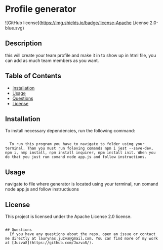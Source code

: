 # Profile generator
  ![GitHub license](https://img.shields.io/badge/license-Apache License 2.0-blue.svg)
## Description

  this will create your team profile and make it in to show up in html file, you can add as much team members as you want. 

## Table of Contents
  * [Installation](#Installation)
  * [Usage](#Usage)
  * [Questions](#questions)
  * [License](#license)

## Installation

  To install necessary dependencies, run the following command:
```

  To run this program you have to navigate to folder using your terminal. Than you must run foloving comands npm i jest --save-dev, npm i, nmp install, npm install inquirer, npm install init. When you do that you just run comand node app.js and follow instructions.

```
## Usage

navigate to file where generator is located using your terminal, run comand node app.js and follow instructiuons
## License
  This project is licensed under the Apache License 2.0 license.
```

## Questions
  If you have any questions about the repo, open an issue or contact me directly at laurynas.juzva@gmail.com. You can find more of my work at [Juzva8](https://github.com/Juzva8/).
  